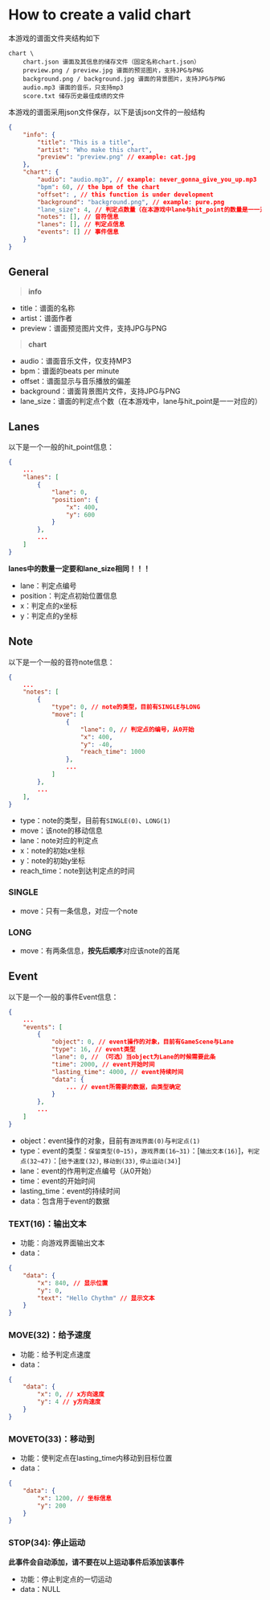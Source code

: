 # How to create a valid chart

本游戏的谱面文件夹结构如下

```
chart \
    chart.json 谱面及其信息的储存文件（固定名称chart.json）
    preview.png / preview.jpg 谱面的预览图片，支持JPG与PNG
    background.png / background.jpg 谱面的背景图片，支持JPG与PNG
    audio.mp3 谱面的音乐，只支持mp3
    score.txt 储存历史最佳成绩的文件
```

本游戏的谱面采用json文件保存，以下是该json文件的一般结构

```json
{
    "info": {
        "title": "This is a title",
        "artist": "Who make this chart",
        "preview": "preview.png" // example: cat.jpg
    },
    "chart": {
        "audio": "audio.mp3", // example: never_gonna_give_you_up.mp3
        "bpm": 60, // the bpm of the chart
        "offset": , // this function is under development
        "background": "background.png", // example: pure.png
        "lane_size": 4, // 判定点数量（在本游戏中lane与hit_point的数量是一一对应的）
        "notes": [], // 音符信息
        "lanes": [], // 判定点信息
        "events": [] // 事件信息
    }
}
```

## General

> **info**

- title：谱面的名称
- artist：谱面作者
- preview：谱面预览图片文件，支持JPG与PNG

> **chart**

- audio：谱面音乐文件，仅支持MP3
- bpm：谱面的beats per minute
- offset：谱面显示与音乐播放的偏差
- background：谱面背景图片文件，支持JPG与PNG
- lane_size：谱面的判定点个数（在本游戏中，lane与hit_point是一一对应的）

## Lanes

以下是一个一般的hit_point信息：

```json
{
    ...
    "lanes": [
        {
            "lane": 0,
            "position": {
                "x": 400,
                "y": 600
            }
        },
        ...
    ]
}
```

**lanes中的数量一定要和lane_size相同！！！**

- lane：判定点编号
- position：判定点初始位置信息
- x：判定点的x坐标
- y：判定点的y坐标

## Note

以下是一个一般的音符note信息：

```json
{
    ...
    "notes": [
        {
            "type": 0, // note的类型，目前有SINGLE与LONG
            "move": [
                {
                    "lane": 0, // 判定点的编号，从0开始
                    "x": 400,
                    "y": -40,
                    "reach_time": 1000
                },
                ...
            ]
        },
        ...
    ],
}
```

- type：note的类型，目前有`SINGLE(0)`、`LONG(1)`
- move：该note的移动信息
- lane：note对应的判定点
- x：note的初始x坐标
- y：note的初始y坐标
- reach_time：note到达判定点的时间

### SINGLE

- move：只有一条信息，对应一个note

### LONG

- move：有两条信息，**按先后顺序**对应该note的首尾

## Event

以下是一个一般的事件Event信息：

```json
{
    ...
    "events": [
        {
            "object": 0, // event操作的对象，目前有GameScene与Lane
            "type": 16, // event类型
            "lane": 0, // （可选）当object为Lane的时候需要此条
            "time": 2000, // event开始时间
            "lasting_time": 4000, // event持续时间
            "data": {
                ... // event所需要的数据，由类型确定
            }
        },
        ...
    ]
}
```

- object：event操作的对象，目前有`游戏界面(0)`与`判定点(1)`
- type：event的类型：`保留类型(0~15)`，`游戏界面(16~31)`：[`输出文本(16)`]，`判定点(32~47)`：[`给予速度(32)`, `移动到(33)`, `停止运动(34)`]
- lane：event的作用判定点编号（从0开始）
- time：event的开始时间
- lasting_time：event的持续时间
- data：包含用于event的数据

### TEXT(16)：输出文本

- 功能：向游戏界面输出文本
- data：

```json
{
    "data": {
        "x": 840, // 显示位置
        "y": 0,
        "text": "Hello Chythm" // 显示文本
    }
}
```

### MOVE(32)：给予速度

- 功能：给予判定点速度
- data：

```json
{
    "data": {
        "x": 0, // x方向速度
        "y": 4 // y方向速度
    }
}
```

### MOVETO(33)：移动到

- 功能：使判定点在lasting_time内移动到目标位置
- data：

```json
{
    "data": {
        "x": 1200, // 坐标信息
        "y": 200
    }
}
```

### STOP(34): 停止运动

**此事件会自动添加，请不要在以上运动事件后添加该事件**

- 功能：停止判定点的一切运动
- data：NULL